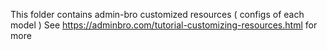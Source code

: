 This folder contains admin-bro customized resources ( configs of each model )
See https://adminbro.com/tutorial-customizing-resources.html for more